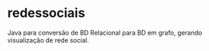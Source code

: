 # redessociais
Java para conversão de BD Relacional para BD em grafo, gerando visualização de rede social.
